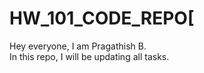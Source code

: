 # HW_101_CODE_REPO[
Hey everyone, I am Pragathish B. <br/>In this repo, I will be updating all tasks.
